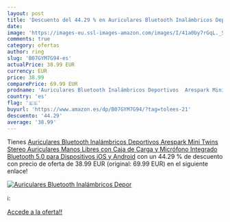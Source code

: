 ```yaml
---
layout: post
title: 'Descuento del 44.29 % en Auriculares Bluetooth Inalámbricos Depor'
date: 
image: 'https://images-eu.ssl-images-amazon.com/images/I/41a0by7rGqL._SL200_.jpg'
comments: true
category: ofertas
author: ring
slug: 'B07GYM7G94-es'
actualPrice: 38.99 EUR
currency: EUR
price: 38.99
comparePrice: 69.99 EUR
prodname: 'Auriculares Bluetooth Inalámbricos Deportivos  Arespark Mini Twins Stereo Auriculares Manos Libres con Caja de Carga y Micrófono Integrado  Bluetooth 5.0 para Dispositivos iOS y Android'
country: 'es'
flag: '🇪🇸'
buyurl: 'https://www.amazon.es/dp/B07GYM7G94/?tag=tolees-21'
descuento: '44.29'
average: '38.99'
---
```


Tienes [Auriculares Bluetooth Inalámbricos Deportivos  Arespark Mini Twins Stereo Auriculares Manos Libres con Caja de Carga y Micrófono Integrado  Bluetooth 5.0 para Dispositivos iOS y Android](https://www.amazon.es/dp/B07GYM7G94/?tag=tolees-21) con un 44.29 % de descuento con precio de oferta de 38.99 EUR (original: 69.99 EUR) en el siguiente enlace!

[![Auriculares Bluetooth Inalámbricos Depor](https://images-eu.ssl-images-amazon.com/images/I/41a0by7rGqL._SL200_.jpg)](https://www.amazon.es/dp/B07GYM7G94/?tag=tolees-21)

ℹ️:


[Accede a la oferta!!](https://www.amazon.es/dp/B07GYM7G94/?tag=tolees-21)
